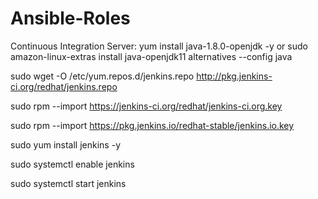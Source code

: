 # Ansible-Roles

Continuous Integration Server:
yum install java-1.8.0-openjdk -y
or
sudo amazon-linux-extras install java-openjdk11
alternatives --config java


sudo wget -O /etc/yum.repos.d/jenkins.repo http://pkg.jenkins-ci.org/redhat/jenkins.repo

sudo rpm --import https://jenkins-ci.org/redhat/jenkins-ci.org.key

sudo rpm --import https://pkg.jenkins.io/redhat-stable/jenkins.io.key

sudo yum install jenkins -y

sudo systemctl enable jenkins

sudo systemctl start jenkins
